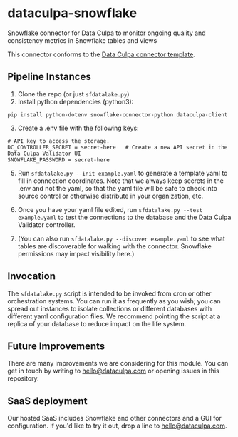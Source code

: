 # dataculpa-snowflake
Snowflake connector for Data Culpa to monitor ongoing quality and consistency metrics in Snowflake tables and views

This connector conforms to the [Data Culpa connector template](https://github.com/Data-Culpa/connector-template).


## Pipeline Instances

1. Clone the repo (or just ```sfdatalake.py```)
2. Install python dependencies (python3):
```
pip install python-dotenv snowflake-connector-python dataculpa-client
```
3. Create a .env file with the following keys:

```
# API key to access the storage.
DC_CONTROLLER_SECRET = secret-here   # Create a new API secret in the Data Culpa Validator UI
SNOWFLAKE_PASSWORD = secret-here
```

5. Run ```sfdatalake.py --init example.yaml``` to generate a template yaml to fill in connection coordinates. Note that we always keep secrets in the .env and not the yaml, so that the yaml file will be safe to check into source control or otherwise distribute in your organization, etc.


6. Once you have your yaml file edited, run ```sfdatalake.py --test example.yaml``` to test the connections to the database and the Data Culpa Validator controller.

7. (You can also run  ```sfdatalake.py --discover example.yaml``` to see what tables are discoverable for walking with the connector. Snowflake permissions may impact visibility here.)



## Invocation

The ```sfdatalake.py``` script is intended to be invoked from cron or other orchestration systems. You can run it as frequently as you wish; you can spread out instances to isolate collections or different databases with different yaml configuration files. We recommend pointing the script at a replica of your database to reduce impact on the life system.

## Future Improvements

There are many improvements we are considering for this module. You can get in touch by writing to hello@dataculpa.com or opening issues in this repository.

## SaaS deployment

Our hosted SaaS includes Snowflake and other connectors and a GUI for configuration. If you'd like to try it out, drop a line to hello@dataculpa.com.